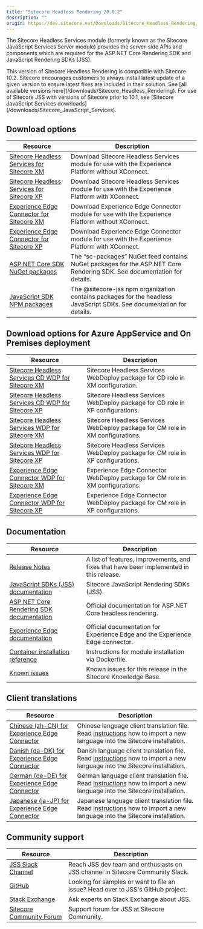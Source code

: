 ```yaml
---
title: "Sitecore Headless Rendering 20.0.2"
description: ""
origin: https://dev.sitecore.net/Downloads/Sitecore_Headless_Rendering/20x/Sitecore_Headless_Rendering_2002
---
```


The Sitecore Headless Services module (formerly known as the Sitecore JavaScript Services Server module) provides the server-side APIs and components which are required for the ASP.NET Core Rendering SDK and JavaScript Rendering SDKs (JSS).

  <Alert variant='warning' mb={4}>
    <AlertIcon />
    This version of Sitecore Headless Rendering is compatible with Sitecore 10.2.
  </Alert>
  
  <Alert variant='warning' mb={4}>
    <AlertIcon />
    Sitecore encourages customers to always install latest update of a given version to ensure latest fixes are included in their solution. See [all available versions here](/downloads/Sitecore_Headless_Rendering).
  </Alert>
  
  <Alert variant='warning' mb={4}>
    <AlertIcon />
    For use of Sitecore JSS with versions of Sitecore prior to 10.1, see [Sitecore JavaScript Services downloads](/downloads/Sitecore_JavaScript_Services).
  </Alert>
  

## Download options

 | Resource | Description |
 | --- | --- |
 | [Sitecore Headless Services for Sitecore XM](https://scdp.blob.core.windows.net/downloads/Sitecore%20Headless%20Rendering/20x/Sitecore%20Headless%20Rendering%202002/Secure/Sitecore%20Headless%20Services%20Server%20XM%2020.0.2%20rev.%2000545.zip) | Download Sitecore Headless Services module for use with the Experience Platform without XConnect. |
 | [Sitecore Headless Services for Sitecore XP](https://scdp.blob.core.windows.net/downloads/Sitecore%20Headless%20Rendering/20x/Sitecore%20Headless%20Rendering%202002/Secure/Sitecore%20Headless%20Services%20Server%20XP%2020.0.2%20rev.%2000545.zip) | Download Sitecore Headless Services module for use with the Experience Platform with XConnect. |
 | [Experience Edge Connector for Sitecore XM](https://scdp.blob.core.windows.net/downloads/Sitecore%20Headless%20Rendering/20x/Sitecore%20Headless%20Rendering%202000/Secure/Sitecore%20ExperienceEdge%20Connector%20for%20Sitecore%2010.2.0%20XM%2020.0.0%20rev.%2000139.zip) | Download Experience Edge Connector module for use with the Experience Platform without XConnect. |
 | [Experience Edge Connector for Sitecore XP](https://scdp.blob.core.windows.net/downloads/Sitecore%20Headless%20Rendering/20x/Sitecore%20Headless%20Rendering%202000/Secure/Sitecore%20ExperienceEdge%20Connector%20for%20Sitecore%2010.2.0%20XP%2020.0.0%20rev.%2000139.zip) | Download Experience Edge Connector module for use with the Experience Platform with XConnect. |
 | [ASP.NET Core SDK NuGet packages](https://sitecore.myget.org/feed/sc-packages/package/nuget/Sitecore.AspNet.RenderingEngine) | The “sc-packages” NuGet feed contains NuGet packages for the ASP.NET Core Rendering SDK. See documentation for details. |
 | [JavaScript SDK NPM packages](https://www.npmjs.com/org/sitecore-jss) | The @sitecore-jss npm organization contains packages for the headless JavaScript SDKs. See documentation for details. |

## Download options for Azure AppService and On Premises deployment

 | Resource | Description |
 | --- | --- |
 | [Sitecore Headless Services CD WDP for Sitecore XM](https://scdp.blob.core.windows.net/downloads/Sitecore%20Headless%20Rendering/20x/Sitecore%20Headless%20Rendering%202002/Secure/Sitecore%20Headless%20Services%20Server%20XM%20CD%2020.0.2%20rev.%2000545.scwdp.zip) | Sitecore Headless Services WebDeploy package for CD role in XM configuration. |
 | [Sitecore Headless Services CD WDP for Sitecore XP](https://scdp.blob.core.windows.net/downloads/Sitecore%20Headless%20Rendering/20x/Sitecore%20Headless%20Rendering%202002/Secure/Sitecore%20Headless%20Services%20Server%20XP%20CD%2020.0.2%20rev.%2000545.scwdp.zip) | Sitecore Headless Services WebDeploy package for CD role in XP configurations. |
 | [Sitecore Headless Services WDP for Sitecore XM](https://scdp.blob.core.windows.net/downloads/Sitecore%20Headless%20Rendering/20x/Sitecore%20Headless%20Rendering%202002/Secure/Sitecore%20Headless%20Services%20Server%20XM%2020.0.2%20rev.%2000545.scwdp.zip) | Sitecore Headless Services WebDeploy package for CM role in XM configurations. |
 | [Sitecore Headless Services WDP for Sitecore XP](https://scdp.blob.core.windows.net/downloads/Sitecore%20Headless%20Rendering/20x/Sitecore%20Headless%20Rendering%202002/Secure/Sitecore%20Headless%20Services%20Server%20XP%2020.0.2%20rev.%2000545.scwdp.zip) | Sitecore Headless Services WebDeploy package for CM role in XP configurations. |
 | [Experience Edge Connector WDP for Sitecore XM](https://scdp.blob.core.windows.net/downloads/Sitecore%20Headless%20Rendering/20x/Sitecore%20Headless%20Rendering%202000/Secure/Sitecore%20ExperienceEdge%20Connector%20for%20Sitecore%2010.2.0%20XM%2020.0.0%20rev.%2000139.scwdp.zip) | Experience Edge Connector WebDeploy package for CM role in XM configurations. |
 | [Experience Edge Connector WDP for Sitecore XP](https://scdp.blob.core.windows.net/downloads/Sitecore%20Headless%20Rendering/20x/Sitecore%20Headless%20Rendering%202000/Secure/Sitecore%20ExperienceEdge%20Connector%20for%20Sitecore%2010.2.0%20XP%2020.0.0%20rev.%2000139.scwdp.zip) | Experience Edge Connector WebDeploy package for CM role in XP configurations. |

## Documentation

 | Resource | Description |
 | --- | --- |
 | [Release Notes](/downloads/Sitecore_Headless_Rendering/20x/Sitecore_Headless_Rendering_2002/Release_Notes) | A list of features, improvements, and fixes that have been implemented in this release. |
 | [JavaScript SDKs (JSS) documentation](https://doc.sitecore.com/en/developers/hd/200/sitecore-headless-development/sitecore-javascript-rendering-sdks--jss-.html) | Sitecore JavaScript Rendering SDKs (JSS). |
 | [ASP.NET Core Rendering SDK documentation](https://doc.sitecore.com/en/developers/hd/200/sitecore-headless-development/index-en.html) | Official documentation for ASP.NET Core headless rendering. |
 | [Experience Edge documentation](https://doc.sitecore.com/en/developers/hd/200/sitecore-headless-development/sitecore-experience-edge-for-xm.html) | Official documentation for Experience Edge and the Experience Edge connector. |
 | [Container installation reference](https://doc.sitecore.com/en/developers/102/developer-tools/sitecore-module-reference.html) | Instructions for module installation via Dockerfile. |
 | [Known issues](https://kb.sitecore.net/articles/545609) | Known issues for this release in the Sitecore Knowledge Base. |

## Client translations

 | Resource | Description |
 | --- | --- |
 | [Chinese (zh-CN) for Experience Edge Connector](https://scdp.blob.core.windows.net/downloads/Sitecore%20Headless%20Rendering/20x/Sitecore%20Headless%20Rendering%202000/Secure/Translations/Sitecore%20ExperienceEdge%20Connector%20for%20Sitecore%2010.2.0%20rev.%2000139%20(zh-CN).zip) | Chinese language client translation file. Read [instructions](https://doc.sitecore.com/xp/en/users/102/sitecore-experience-platform/add-a-new-language-to-system-settings.html) how to import a new language into the Sitecore installation. |
 | [Danish (da-DK) for Experience Edge Connector](https://scdp.blob.core.windows.net/downloads/Sitecore%20Headless%20Rendering/20x/Sitecore%20Headless%20Rendering%202000/Secure/Translations/Sitecore%20ExperienceEdge%20Connector%20for%20Sitecore%2010.2.0%20rev.%2000139%20(da-DK).zip) | Danish language client translation file. Read [instructions](https://doc.sitecore.com/xp/en/users/102/sitecore-experience-platform/add-a-new-language-to-system-settings.html) how to import a new language into the Sitecore installation. |
 | [German (de-DE) for Experience Edge Connector](https://scdp.blob.core.windows.net/downloads/Sitecore%20Headless%20Rendering/20x/Sitecore%20Headless%20Rendering%202000/Secure/Translations/Sitecore%20ExperienceEdge%20Connector%20for%20Sitecore%2010.2.0%20rev.%2000139%20(de-DE).zip) | German language client translation file. Read [instructions](https://doc.sitecore.com/xp/en/users/102/sitecore-experience-platform/add-a-new-language-to-system-settings.html) how to import a new language into the Sitecore installation. |
 | [Japanese (ja-JP) for Experience Edge Connector](https://scdp.blob.core.windows.net/downloads/Sitecore%20Headless%20Rendering/20x/Sitecore%20Headless%20Rendering%202000/Secure/Translations/Sitecore%20ExperienceEdge%20Connector%20for%20Sitecore%2010.2.0%20rev.%2000139%20(ja-JP).zip) | Japanese language client translation file. Read [instructions](https://doc.sitecore.com/xp/en/users/102/sitecore-experience-platform/add-a-new-language-to-system-settings.html) how to import a new language into the Sitecore installation. |

## Community support

 | Resource | Description |
 | --- | --- |
 | [JSS Slack Channel](https://sitecorechat.slack.com/messages/jss) | Reach JSS dev team and enthusiasts on JSS channel in Sitecore Community Slack. |
 | [GitHub](https://github.com/sitecore/jss) | Looking for samples or want to file an issue? Head over to JSS's GitHub project. |
 | [Stack Exchange](https://sitecore.stackexchange.com/questions/tagged/jss) | Ask experts on Stack Exchange about JSS. |
 | [Sitecore Community Forum](https://community.sitecore.net/developers/f/40) | Support forum for JSS at Sitecore Community. |